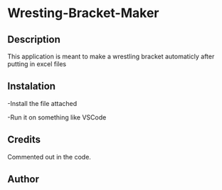 # Wresting-Bracket-Maker

## Description
This application is meant to make a wrestling bracket automaticly after putting in excel files

## Instalation
-Install the file attached

-Run it on something like VSCode
## Credits
Commented out in the code.
## Author
